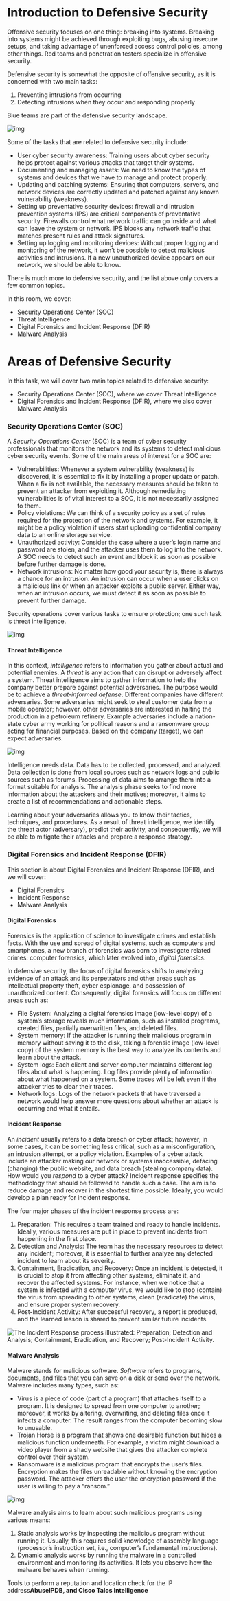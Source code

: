 #  Introduction to Defensive Security

Offensive security  focuses on one thing: breaking into systems. Breaking into systems might be achieved through exploiting bugs, abusing insecure setups, and  taking advantage of unenforced access control policies, among other  things. Red teams and penetration testers specialize in offensive  security.

Defensive security is somewhat the opposite of offensive security, as it is concerned with two main tasks:

1. Preventing intrusions from occurring
2. Detecting intrusions when they occur and responding properly

Blue teams are part of the defensive security landscape.

![img](https://tryhackme-images.s3.amazonaws.com/user-uploads/5f04259cf9bf5b57aed2c476/room-content/10bfd751e4cd249e9d1ad0614d7fc049.png)

Some of the tasks that are related to defensive security include:

- User cyber security awareness: Training users about cyber security  helps protect against various attacks that target their systems.
- Documenting and managing assets: We need to know the types of systems and devices that we have to manage and protect properly.
- Updating and patching systems: Ensuring that computers, servers, and network devices are correctly updated and patched against any known  vulnerability (weakness).
- Setting up preventative security devices: firewall and intrusion prevention systems (IPS) are critical components of preventative security. Firewalls control  what network traffic can go inside and what can leave the system or  network. IPS blocks any network traffic that matches present rules and  attack signatures.
- Setting up logging and monitoring devices: Without proper logging  and monitoring of the network, it won’t be possible to detect malicious  activities and intrusions. If a new unauthorized device appears on our  network, we should be able to know.

There is much more to defensive security, and the list above only covers a few common topics.

In this room, we cover:

- Security Operations Center (SOC)
- Threat Intelligence
- Digital Forensics and Incident Response (DFIR)
- Malware Analysis

#  Areas of Defensive Security                            

In this task, we will cover two main topics related to defensive security:

- Security Operations Center (SOC), where we cover Threat Intelligence
- Digital Forensics and Incident Response (DFIR), where we also cover Malware Analysis

### Security Operations Center (SOC)

A *Security Operations Center* (SOC) is a team of cyber  security professionals that monitors the network and its systems to  detect malicious cyber security events. Some of the main areas of  interest for a SOC are:

- Vulnerabilities: Whenever a system vulnerability (weakness) is  discovered, it is essential to fix it by installing a proper update or  patch. When a fix is not available, the necessary measures should be  taken to prevent an attacker from exploiting it. Although remediating  vulnerabilities is of vital interest to a SOC, it is not necessarily  assigned to them.
- Policy violations: We can think of a security policy as a set of  rules required for the protection of the network and systems. For  example, it might be a policy violation if users start uploading  confidential company data to an online storage service.
- Unauthorized activity: Consider the case where a user’s login name  and password are stolen, and the attacker uses them to log into the  network. A SOC needs to detect such an event and block it as soon as  possible before further damage is done.
- Network intrusions: No matter how good your security is, there is  always a chance for an intrusion. An intrusion can occur when a user  clicks on a malicious link or when an attacker exploits a public server. Either way, when an intrusion occurs, we must detect it as soon as  possible to prevent further damage.

Security operations cover various tasks to ensure protection; one such task is threat intelligence.

![img](https://tryhackme-images.s3.amazonaws.com/user-uploads/5f04259cf9bf5b57aed2c476/room-content/a2af30e1a7c6e76592b5a538314d438d.png)

#### Threat Intelligence

In this context, *intelligence* refers to information you gather about actual and potential enemies. A *threat* is any action that can disrupt or adversely affect a system. Threat  intelligence aims to gather information to help the company better  prepare against potential adversaries. The purpose would be to achieve a *threat-informed defense*. Different companies have different  adversaries. Some adversaries might seek to steal customer data from a  mobile operator; however, other adversaries are interested in halting  the production in a petroleum refinery. Example adversaries include a  nation-state cyber army working for political reasons and a ransomware  group acting for financial purposes. Based on the company (target), we  can expect adversaries.

![img](https://tryhackme-images.s3.amazonaws.com/user-uploads/5f04259cf9bf5b57aed2c476/room-content/2cda5a329da765e848fca91939e092b9.png)

Intelligence needs data. Data has to be collected, processed, and  analyzed. Data collection is done from local sources such as network  logs and public sources such as forums. Processing of data aims to  arrange them into a format suitable for analysis. The analysis phase  seeks to find more information about the attackers and their motives;  moreover, it aims to create a list of recommendations and actionable  steps.

Learning about your adversaries allows you to know their tactics,  techniques, and procedures. As a result of threat intelligence, we  identify the threat actor (adversary), predict their activity, and  consequently, we will be able to mitigate their attacks and prepare a  response strategy.

### Digital Forensics and Incident Response (DFIR)

This section is about Digital Forensics and Incident Response (DFIR), and we will cover:

- Digital Forensics
- Incident Response
- Malware Analysis

#### Digital Forensics

Forensics is the application of science to investigate crimes and  establish facts. With the use and spread of digital systems, such as  computers and smartphones, a new branch of forensics was born to  investigate related crimes: computer forensics, which later evolved  into, *digital forensics*.

In defensive security, the focus of digital forensics shifts to  analyzing evidence of an attack and its perpetrators and other areas  such as intellectual property theft, cyber espionage, and possession of  unauthorized content. Consequently, digital forensics will focus on  different areas such as:

- File System: Analyzing a digital forensics image (low-level copy) of a system’s storage reveals much information, such as installed  programs, created files, partially overwritten files, and deleted files.
- System memory: If the attacker is running their malicious program in memory without saving it to the disk, taking a forensic image  (low-level copy) of the system memory is the best way to analyze its  contents and learn about the attack.
- System logs: Each client and server computer maintains different log files about what is happening. Log files provide plenty of information  about what happened on a system. Some traces will be left even if the  attacker tries to clear their traces.
- Network logs: Logs of the network packets that have traversed a  network would help answer more questions about whether an attack is  occurring and what it entails.

#### Incident Response

An *incident* usually refers to a data breach or cyber attack; however, in some cases, it can be something less critical, such as a  misconfiguration, an intrusion attempt, or a policy violation. Examples  of a cyber attack include an attacker making our network or systems  inaccessible, defacing (changing) the public website, and data breach  (stealing company data). How would you *respond* to a cyber  attack? Incident response specifies the methodology that should be  followed to handle such a case. The aim is to reduce damage and recover  in the shortest time possible. Ideally, you would develop a plan ready  for incident response.

The four major phases of the incident response process are:

1. Preparation: This requires a team trained and ready to handle  incidents. Ideally, various measures are put in place to prevent  incidents from happening in the first place.
2. Detection and Analysis: The team has the necessary resources to  detect any incident; moreover, it is essential to further analyze any  detected incident to learn about its severity.
3. Containment, Eradication, and Recovery: Once an incident is  detected, it is crucial to stop it from affecting other systems,  eliminate it, and recover the affected systems. For instance, when we  notice that a system is infected with a computer virus, we would like to stop (contain) the virus from spreading to other systems, clean  (eradicate) the virus, and ensure proper system recovery.
4. Post-Incident Activity: After successful recovery, a report is  produced, and the learned lesson is shared to prevent similar future  incidents.

![The Incident Response process illustrated: Preparation; Detection and Analysis; Containment, Eradication, and Recovery; Post-Incident Activity.](https://tryhackme-images.s3.amazonaws.com/user-uploads/5f04259cf9bf5b57aed2c476/room-content/3b16bdb89d8cec6982746da2a1369cf3.png)

#### Malware Analysis

Malware stands for malicious software. *Software* refers to  programs, documents, and files that you can save on a disk or send over  the network. Malware includes many types, such as:

- Virus is a piece of code (part of a program) that attaches itself to a program. It is designed to spread from one computer to another;  moreover, it works by altering, overwriting, and deleting files once it  infects a computer. The result ranges from the computer becoming slow to unusable.
- Trojan Horse is a program that shows one desirable function but  hides a malicious function underneath. For example, a victim might  download a video player from a shady website that gives the attacker  complete control over their system.
- Ransomware is a malicious program that encrypts the user’s files.  Encryption makes the files unreadable without knowing the encryption  password. The attacker offers the user the encryption password if the  user is willing to pay a “ransom.”

![img](https://tryhackme-images.s3.amazonaws.com/user-uploads/5f04259cf9bf5b57aed2c476/room-content/3faf44ed73e7d64a634c8c53580fb2fd.png)

Malware analysis aims to learn about such malicious programs using various means:

1. Static analysis works by inspecting the malicious program without  running it. Usually, this requires solid knowledge of assembly language  (processor’s instruction set, i.e., computer’s fundamental  instructions).
2. Dynamic analysis works by running the malware in a controlled  environment and monitoring its activities. It lets you observe how the  malware behaves when running.



Tools to  perform  a reputation and location check for the IP address**AbuseIPDB, and Cisco Talos Intelligence**





